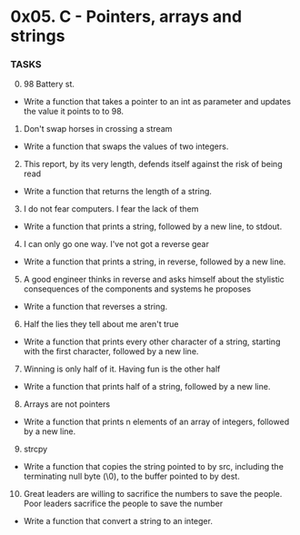 # 0x05. C - Pointers, arrays and strings

### TASKS


0. 98 Battery st.


* Write a function that takes a pointer to an int as parameter and updates the value it points to to 98.  

1. Don't swap horses in crossing a stream


* Write a function that swaps the values of two integers.


2. This report, by its very length, defends itself against the risk of being read


* Write a function that returns the length of a string.

3. I do not fear computers. I fear the lack of them


* Write a function that prints a string, followed by a new line, to stdout.


4. I can only go one way. I've not got a reverse gear


* Write a function that prints a string, in reverse, followed by a new line.


5. A good engineer thinks in reverse and asks himself about the stylistic consequences of the components and systems he proposes


* Write a function that reverses a string.


6. Half the lies they tell about me aren't true


* Write a function that prints every other character of a string, starting with the first character, followed by a new line.



7. Winning is only half of it. Having fun is the other half


* Write a function that prints half of a string, followed by a new line.

8. Arrays are not pointers


* Write a function that prints n elements of an array of integers, followed by a new line.

9. strcpy

* Write a function that copies the string pointed to by src, including the terminating null byte (\0), to the buffer pointed to by dest.

10. Great leaders are willing to sacrifice the numbers to save the people. Poor leaders sacrifice the people to save the number

* Write a function that convert a string to an integer.
